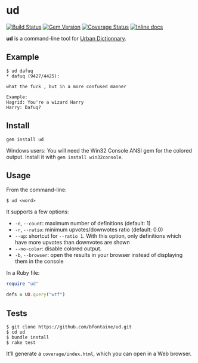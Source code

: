 # ud

[![Build Status](https://img.shields.io/travis/bfontaine/ud.svg)](https://travis-ci.org/bfontaine/ud)
[![Gem Version](https://img.shields.io/gem/v/ud.png)](http://badge.fury.io/rb/ud)
[![Coverage Status](https://img.shields.io/coveralls/bfontaine/ud.svg)](https://coveralls.io/r/bfontaine/ud)
[![Inline docs](http://inch-ci.org/github/bfontaine/ud.svg)](http://inch-ci.org/github/bfontaine/ud)

**ud** is a command-line tool for [Urban Dictionnary][urban-dic].

[urban-dic]: http://www.urbandictionary.com

## Example

    $ ud dafuq
    * dafuq (9427/4425):

    what the fuck , but in a more confused manner

    Example:
    Hagrid: You're a wizard Harry
    Harry: Dafuq?

## Install

    gem install ud

Windows users: You will need the Win32 Console ANSI gem for the colored output.
Install it with `gem install win32console`.

## Usage

From the command-line:

    $ ud <word>

It supports a few options:

- `-n`, `--count`: maximum number of definitions (default: 1)
- `-r`, `--ratio`: minimum upvotes/downvotes ratio (default: 0.0)
- `--up`: shortcut for `--ratio 1`. With this option, only definitions which
  have more upvotes than downvotes are shown
- `--no-color`: disable colored output.
- `-b`, `--browser`: open the results in your browser instead of displaying
  them in the console

In a Ruby file:

```ruby
require "ud"

defs = UD.query("wtf")
```

## Tests

```
$ git clone https://github.com/bfontaine/ud.git
$ cd ud
$ bundle install
$ rake test
```

It’ll generate a `coverage/index.html`, which you can open in a Web browser.
